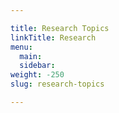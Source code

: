 ```yaml
---

title: Research Topics
linkTitle: Research
menu:
  main:
  sidebar:
weight: -250
slug: research-topics

---
```



